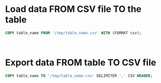 # Load data FROM CSV file TO the table
```sql
COPY table_name FROM '/tmp/table_name.csv' WITH (FORMAT csv);
```

<br>

# Export data FROM table TO CSV file
```sql
COPY table_name TO '/tmp/table_name.csv' DELIMITER ',' CSV HEADER;
```
